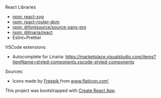 React Libraries
- [npm: react-svg](https://www.npmjs.com/package/react-svg)
- [npm: react-router-dom](https://www.npmjs.com/package/react-router-dom)
- [npm: @fontsource/source-sans-pro](https://www.npmjs.com/package/@fontsource/source-sans-pro)
- [npm: @linaria/react](https://www.npmjs.com/package/@linaria/react)
- Eslint+Prettier


VSCode extensions:
- Autocomplete for Linaria: https://marketplace.visualstudio.com/items?itemName=styled-components.vscode-styled-components


Sources:
- <div> Icons made by <a href="https://www.flaticon.com/authors/freepik" title="Freepik"> Freepik </a> from <a href="https://www.flaticon.com/" title="Flaticon">www.flaticon.com'</a></div>

This project was bootstrapped with [Create React App](https://github.com/facebook/create-react-app).

